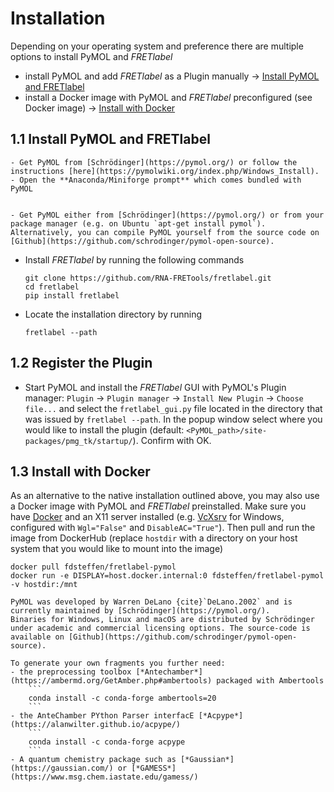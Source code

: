 # Installation

Depending on your operating system and preference there are multiple options to install PyMOL and *FRETlabel*
- install PyMOL and add *FRETlabel* as a Plugin manually &rarr; [Install PyMOL and FRETlabel](#install-manually)
- install a Docker image with PyMOL and *FRETlabel* preconfigured (see Docker image) &rarr; [Install with Docker](#install-docker)


## 1.1 Install PyMOL and FRETlabel
<a name="install-manually"></a>
````{tabbed} For Windows
- Get PyMOL from [Schrödinger](https://pymol.org/) or follow the instructions [here](https://pymolwiki.org/index.php/Windows_Install).
- Open the **Anaconda/Miniforge prompt** which comes bundled with PyMOL
````

````{tabbed} For Linux

- Get PyMOL either from [Schrödinger](https://pymol.org/) or from your package manager (e.g. on Ubuntu `apt-get install pymol`). Alternatively, you can compile PyMOL yourself from the source code on [Github](https://github.com/schrodinger/pymol-open-source). 
````
- Install *FRETlabel* by running the following commands

    ```
    git clone https://github.com/RNA-FRETools/fretlabel.git
    cd fretlabel
    pip install fretlabel
    ```

- Locate the installation directory by running

    ```
    fretlabel --path
    ```


## 1.2 Register the Plugin
- Start PyMOL and install the *FRETlabel* GUI with PyMOL's Plugin manager: `Plugin` &rarr; `Plugin manager` &rarr; `Install New Plugin` &rarr; `Choose file...` and select the `fretlabel_gui.py` file located in the directory that was issued by `fretlabel --path`. In the popup window select where you would like to install the plugin (default: `<PyMOL_path>/site-packages/pmg_tk/startup/`). Confirm with OK.


## 1.3 Install with Docker
<a name="install-docker"></a>
As an alternative to the native installation outlined above, you may also use a Docker image with PyMOL and *FRETlabel* preinstalled. Make sure you have [Docker](https://www.docker.com/products/docker-desktop) and an X11 server installed (e.g. [VcXsrv](https://sourceforge.net/projects/vcxsrv/) for Windows, configured with `Wgl="False"` and `DisableAC="True"`). Then pull and run the image from DockerHub (replace `hostdir` with a directory on your host system that you would like to mount into the image)

```
docker pull fdsteffen/fretlabel-pymol
docker run -e DISPLAY=host.docker.internal:0 fdsteffen/fretlabel-pymol -v hostdir:/mnt
```

```{admonition} Incentive or open-source PyMOL
PyMOL was developed by Warren DeLano {cite}`DeLano.2002` and is currently maintained by [Schrödinger](https://pymol.org/). 
Binaries for Windows, Linux and macOS are distributed by Schrödinger under academic and commercial licensing options. The source-code is available on [Github](https://github.com/schrodinger/pymol-open-source).
```

```{tip} 
To generate your own fragments you further need:
- the preprocessing toolbox [*Antechamber*](https://ambermd.org/GetAmber.php#ambertools) packaged with Ambertools
    ```
    conda install -c conda-forge ambertools=20
    ```
- the AnteChamber PYthon Parser interfacE [*Acpype*](https://alanwilter.github.io/acpype/)
    ```
    conda install -c conda-forge acpype
    ```
- A quantum chemistry package such as [*Gaussian*](https://gaussian.com/) or [*GAMESS*](https://www.msg.chem.iastate.edu/gamess/)
```
